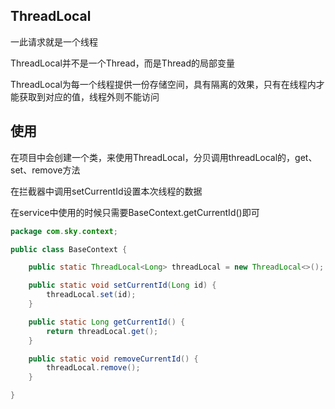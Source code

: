 ## ThreadLocal

一此请求就是一个线程

ThreadLocal并不是一个Thread，而是Thread的局部变量

ThreadLocal为每一个线程提供一份存储空间，具有隔离的效果，只有在线程内才能获取到对应的值，线程外则不能访问

## 使用

在项目中会创建一个类，来使用ThreadLocal，分贝调用threadLocal的，get、set、remove方法

在拦截器中调用setCurrentId设置本次线程的数据

在service中使用的时候只需要BaseContext.getCurrentId()即可

```java
package com.sky.context;

public class BaseContext {

    public static ThreadLocal<Long> threadLocal = new ThreadLocal<>();

    public static void setCurrentId(Long id) {
        threadLocal.set(id);
    }

    public static Long getCurrentId() {
        return threadLocal.get();
    }

    public static void removeCurrentId() {
        threadLocal.remove();
    }

}
```